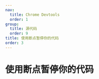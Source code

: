 ```yaml
---
nav:
  title: Chrome Devtools
  order: 1
group:
  title: 源代码
  order: 9
title: 使用断点暂停你的代码
order: 3
---
```

<h1>使用断点暂停你的代码</h1>